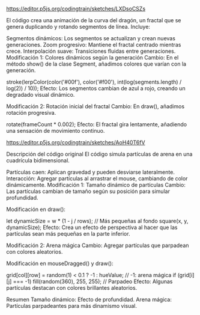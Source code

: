 https://editor.p5js.org/codingtrain/sketches/LXDsoCSZs

El código crea una animación de la curva del dragón, un fractal que se genera duplicando y rotando segmentos de línea. Incluye:

Segmentos dinámicos: Los segmentos se actualizan y crean nuevas generaciones.
Zoom progresivo: Mantiene el fractal centrado mientras crece.
Interpolación suave: Transiciones fluidas entre generaciones.
Modificación 1: Colores dinámicos según la generación
Cambio: En el método show() de la clase Segment, añadimos colores que varían con la generación.

stroke(lerpColor(color('#00f'), color('#f00'), int(log(segments.length) / log(2)) / 10));
Efecto: Los segmentos cambian de azul a rojo, creando un degradado visual dinámico.

Modificación 2: Rotación inicial del fractal
Cambio: En draw(), añadimos rotación progresiva.

rotate(frameCount * 0.002);
Efecto: El fractal gira lentamente, añadiendo una sensación de movimiento continuo.

https://editor.p5js.org/codingtrain/sketches/AoH40T6fV

Descripción del código original
El código simula partículas de arena en una cuadrícula bidimensional.

Partículas caen: Aplican gravedad y pueden desviarse lateralmente.
Interacción: Agregar partículas al arrastrar el mouse, cambiando de color dinámicamente.
Modificación 1: Tamaño dinámico de partículas
Cambio: Las partículas cambian de tamaño según su posición para simular profundidad.

Modificación en draw():

let dynamicSize = w * (1 - j / rows); // Más pequeñas al fondo
square(x, y, dynamicSize);
Efecto: Crea un efecto de perspectiva al hacer que las partículas sean más pequeñas en la parte inferior.

Modificación 2: Arena mágica
Cambio: Agregar partículas que parpadean con colores aleatorios.

Modificación en mouseDragged() y draw():

grid[col][row] = random(1) < 0.1 ? -1 : hueValue; // -1: arena mágica
if (grid[i][j] === -1) fill(random(360), 255, 255); // Parpadeo
Efecto: Algunas partículas destacan con colores brillantes aleatorios.

Resumen
Tamaño dinámico: Efecto de profundidad.
Arena mágica: Partículas parpadeantes para más dinamismo visual.
